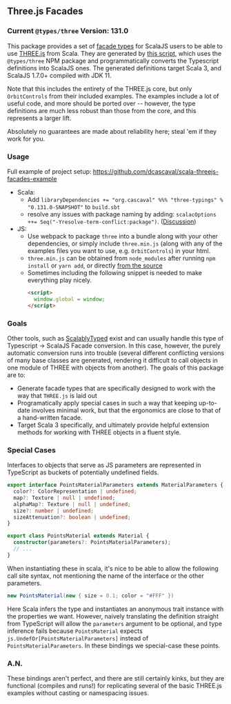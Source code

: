 ## Three.js Facades

### Current `@types/three` Version: 131.0

This package provides a set of [facade types](https://www.scala-js.org/doc/interoperability/facade-types.html) for ScalaJS users to be able to use [THREE.js](https://threejs.org/) from Scala. They are generated by [this script](https://github.com/dcascaval/parse-types), which uses the `@types/three` NPM package and programmatically converts the Typescript definitions into ScalaJS ones. The generated definitions target Scala 3, and ScalaJS 1.7.0+ compiled with JDK 11.

Note that this includes the entirety of the THREE.js core, but only `OrbitControls` from their included examples. The examples include a lot of useful code, and more should be ported over -- however, the type definitions are much less robust than those from the core, and this represents a larger lift.

Absolutely no guarantees are made about reliability here; steal 'em if they work for you.

### Usage

Full example of project setup: https://github.com/dcascaval/scala-threejs-facades-example

- Scala:
  - Add `libraryDependencies += "org.cascaval" %%% "three-typings" % "0.131.0-SNAPSHOT"` to `build.sbt`
  - resolve any issues with package naming by adding: `scalacOptions ++= Seq("-Yresolve-term-conflict:package")`. ([Discussion](https://stackoverflow.com/questions/8984730/package-contains-object-and-package-with-same-name))
- JS:
  - Use webpack to package `three` into a bundle along with your other dependencies, or simply include `three.min.js` (along with any of the examples files you want to use, e.g. `OrbitControls`) in your html.
  - `three.min.js` can be obtained from `node_modules` after running `npm install` or `yarn add`, or directly [from the source](https://github.com/mrdoob/three.js/blob/dev/build/three.min.js)
  - Sometimes including the following snippet is needed to make everything play nicely.
    ```html
    <script>
      window.global = window;
    </script>
    ```

### Goals

Other tools, such as [ScalablyTyped](https://scalablytyped.org/docs/readme.html) exist and can usually handle this type of Typescript -> ScalaJS Facade conversion. In this case, however, the purely automatic conversion runs into trouble (several different conflicting versions of many base classes are generated, rendering it difficult to call objects in one module of THREE with objects from another). The goals of this package are to:

- Generate facade types that are specifically designed to work with the way that `THREE.js` is laid out
- Programatically apply special cases in such a way that keeping up-to-date involves minimal work, but that the ergonomics are close to that of a hand-written facade.
- Target Scala 3 specifically, and ultimately provide helpful extension methods for working with THREE objects in a fluent style.

### Special Cases

Interfaces to objects that serve as JS parameters are represented in TypeScript as buckets of potentially undefined fields.

```typescript
export interface PointsMaterialParameters extends MaterialParameters {
  color?: ColorRepresentation | undefined;
  map?: Texture | null | undefined;
  alphaMap?: Texture | null | undefined;
  size?: number | undefined;
  sizeAttenuation?: boolean | undefined;
}

export class PointsMaterial extends Material {
  constructor(parameters?: PointsMaterialParameters);
  // ...
}
```

When instantiating these in scala, it's nice to be able to allow the following call site syntax, not mentioning the name of the interface or the other parameters.

```scala
new PointsMaterial(new { size = 0.1; color = "#FFF" })
```

Here Scala infers the type and instantiates an anonymous trait instance with the properties we want. However, naively translating the definition straight from TypeScript will allow the `parameters` argument to be optional, and type inference fails because `PointsMaterial` expects `js.UndefOr[PointsMaterialParameters]` instead of `PointsMaterialParameters`. In these bindings we special-case these points.

### A.N.

These bindings aren't perfect, and there are still certainly kinks, but they are functional (compiles and runs!) for replicating several of the basic THREE.js examples without casting or namespacing issues.
